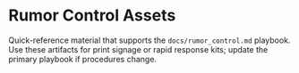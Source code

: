 # Rumor Control Assets

Quick-reference material that supports the `docs/rumor_control.md` playbook. Use these artifacts for print signage or rapid response kits; update the primary playbook if procedures change.

